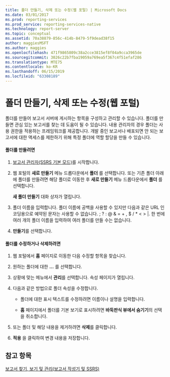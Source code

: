 ```yaml
---
title: 폴더 만들기, 삭제 또는 수정(웹 포털) | Microsoft Docs
ms.date: 03/01/2017
ms.prod: reporting-services
ms.prod_service: reporting-services-native
ms.technology: report-server
ms.topic: conceptual
ms.assetid: 70a38879-856c-414b-8479-5f9dead38f15
author: maggiesMSFT
ms.author: maggies
ms.openlocfilehash: 471f9865809c38a2cce3815ef8f04a9cca3965de
ms.sourcegitcommit: 3026c22b7fba19059a769ea5f367c4f51efaf286
ms.translationtype: MTE75
ms.contentlocale: ko-KR
ms.lasthandoff: 06/15/2019
ms.locfileid: "63308189"
---
```

# <a name="create-delete-or-modify-a-folder-web-portal"></a>폴더 만들기, 삭제 또는 수정(웹 포털)
  폴더를 만들어 보고서 서버에 게시하는 항목을 구성하고 관리할 수 있습니다. 폴더를 만들면 관심 있는 보고서를 찾는 데 도움이 될 수 있습니다. 내용 관리자의 경우 폴더는 사용 권한을 적용하는 프레임워크를 제공합니다. 개발 중인 보고서나 배포되면 안 되는 보고서에 대한 액세스를 제한하기 위해 특정 폴더에 역할 할당을 만들 수 있습니다.  
  
#### <a name="to-create-a-folder"></a>폴더를 만들려면  
  
1.  [보고서 관리자&#40;SSRS 기본 모드&#41;](https://msdn.microsoft.com/library/80949f9d-58f5-48e3-9342-9e9bf4e57896)를 시작합니다.  
  
2.  웹 포털의 **새로 만들기** 메뉴 드롭다운에서 **폴더** 를 선택합니다. 또는 기존 폴더 아래에 폴더를 만들려면 해당 폴더로 이동한 후 **새로 만들기** 메뉴 드롭다운에서 **폴더** 를 선택합니다.  
  
     **새 폴더 만들기** 대화 상자가 열립니다.  
  
3.  폴더 이름을 입력합니다. 폴더 이름에 공백을 사용할 수 있지만 다음과 같은 URL 인코딩용으로 예약된 문자는 사용할 수 없습니다. \; \? \: \@ \& \= \+ \, \$ \/ \* \< \> \|. 한 번에 여러 개의 폴더 이름을 입력하여 여러 폴더를 만들 수는 없습니다.  
  
4.  **만들기**를 선택합니다.  
  
#### <a name="to-modify-or-delete-a-folder"></a>폴더를 수정하거나 삭제하려면  
  
1.  웹 포털에서 **홈** 페이지로 이동한 다음 수정할 항목을 찾습니다.  
  
2.  원하는 폴더에 대한 **...** 를 선택합니다.  
  
3.  상황에 맞는 메뉴에서 **관리**를 선택합니다. 속성 페이지가 열립니다.  
  
4.  다음과 같은 방법으로 폴더 속성을 수정합니다.  
  
    -   폴더에 대한 표시 텍스트를 수정하려면 이름이나 설명을 입력합니다.  
  
    -   **홈** 페이지에서 폴더를 기본 보기로 표시하려면 **바둑판식 뷰에서 숨기기**의 선택을 취소합니다.  
  
5.  또는 폴더 및 해당 내용을 제거하려면 **삭제**를 클릭합니다.  
  
6.  **적용** 을 클릭하여 변경 내용을 저장합니다.  
  
## <a name="see-also"></a>참고 항목  
 [보고서 찾기, 보기 및 관리&#40;보고서 작성기 및 SSRS&#41;](../../reporting-services/report-builder/finding-viewing-and-managing-reports-report-builder-and-ssrs.md)  
  
  
